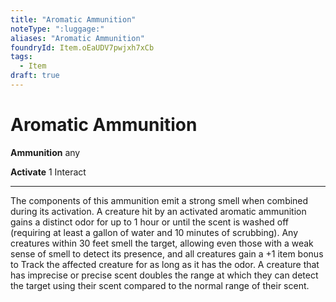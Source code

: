 ```yaml
---
title: "Aromatic Ammunition"
noteType: ":luggage:"
aliases: "Aromatic Ammunition"
foundryId: Item.oEaUDV7pwjxh7xCb
tags:
  - Item
draft: true
---
```


# Aromatic Ammunition

**Ammunition** any

**Activate** 1 Interact

* * *

The components of this ammunition emit a strong smell when combined during its activation. A creature hit by an activated aromatic ammunition gains a distinct odor for up to 1 hour or until the scent is washed off (requiring at least a gallon of water and 10 minutes of scrubbing). Any creatures within 30 feet smell the target, allowing even those with a weak sense of smell to detect its presence, and all creatures gain a +1 item bonus to Track the affected creature for as long as it has the odor. A creature that has imprecise or precise scent doubles the range at which they can detect the target using their scent compared to the normal range of their scent.


